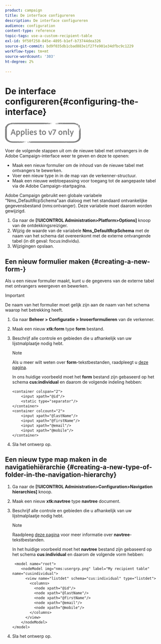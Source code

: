 ```yaml
---
product: campaign
title: De interface configureren
description: De interface configureren
audience: configuration
content-type: reference
topic-tags: use-a-custom-recipient-table
exl-id: 9f50f258-845e-4895-b1ef-b73744dea326
source-git-commit: bd9f035db1cbad883e1f27fe901e34dfbc9c1229
workflow-type: tm+mt
source-wordcount: '303'
ht-degree: 2%

---
```


# De interface configureren{#configuring-the-interface}

![](../../assets/v7-only.svg)

Voer de volgende stappen uit om de nieuwe tabel met ontvangers in de Adobe Campaign-interface weer te geven en deze te openen:

* Maak een nieuw formulier om de inhoud van de nieuwe tabel met ontvangers te bewerken.
* Voer een nieuw type in in de map van de verkenner-structuur.
* Maak een nieuwe webtoepassing voor toegang tot de aangepaste tabel via de Adobe Campaign-startpagina.

Adobe Campaign gebruikt een globale variabele &quot;Nms_DefaultRcpSchema&quot;aan dialoog met het standaard ontvankelijke gegevensbestand (nms:ontvanger). Deze variabele moet daarom worden gewijzigd.

1. Ga naar de **[!UICONTROL Administration>Platform>Options]** knoop van de ontdekkingsreiziger.
1. Wijzig de waarde van de variabele **Nms_DefaultRcpSchema** met de naam van het schema dat overeenkomt met de externe ontvangende tabel (in dit geval: focus:individu).
1. Wijzigingen opslaan.

## Een nieuw formulier maken {#creating-a-new-form-}

Als u een nieuw formulier maakt, kunt u de gegevens van de externe tabel met ontvangers weergeven en bewerken.

>[!IMPORTANT]
>
>De naam van het formulier moet gelijk zijn aan de naam van het schema waarop het betrekking heeft.

1. Ga naar **Beheer > Configuratie > Invoerformulieren** van de verkenner.
1. Maak een nieuw **xtk:form** type **form** bestand.
1. Beschrijf alle controle en gebieden die u afhankelijk van uw lijstmalplaatje nodig hebt.

   >[!NOTE]
   >
   >Als u meer wilt weten over **form**-tekstbestanden, raadpleegt u [deze pagina](../../configuration/using/identifying-a-form.md).

   In ons huidige voorbeeld moet het **form** bestand zijn gebaseerd op het schema **cus:individual** en daarom de volgende indeling hebben:

   ```
   <container colspan="2">
       <input xpath="@id"/>
       <static type="separator"/>
   </container>
   <container colcount="2">
       <input xpath="@lastName"/>
       <input xpath="@firstName"/>
       <input xpath="@email"/>
       <input xpath="@mobile"/>
   </container> 
   ```

1. Sla het ontwerp op.

## Een nieuw type map maken in de navigatiehiërarchie {#creating-a-new-type-of-folder-in-the-navigation-hierarchy}

1. Ga naar de **[!UICONTROL Administration>Configuration>Navigation hierarchies]** knoop.
1. Maak een nieuw **xtk:navtree** type **navtree** document.
1. Beschrijf alle controle en gebieden die u afhankelijk van uw lijstmalplaatje nodig hebt.

   >[!NOTE]
   >
   >Raadpleeg [deze pagina](../../platform/using/adobe-campaign-explorer.md#about-navigation-hierarchy) voor meer informatie over **navtree**-tekstbestanden.

   In het huidige voorbeeld moet het **navtree** bestand zijn gebaseerd op het schema **cus:individual** en daarom de volgende vorm hebben:

   ```
    <model name="root">
       <nodeModel img="nms:usergrp.png" label="My recipient table" name="cusindividual">
         <view name="listdet" schema="cus:individual" type="listdet">
           <columns>
             <node xpath="@id"/>
             <node xpath="@lastName"/>
             <node xpath="@firstName"/>
             <node xpath="@email"/>
             <node xpath="@mobile"/>
           </columns>
         </view>
       </nodeModel>
   </model>
   ```

1. Sla het ontwerp op.
